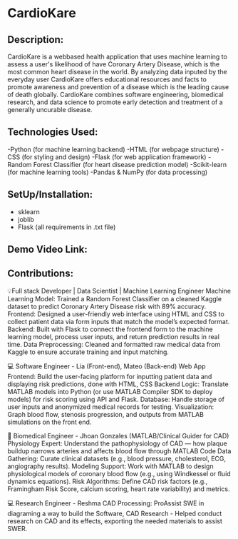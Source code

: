 # CardioKare
## Description:
CardioKare is a webbased health application that uses machine learning to assess a user's likelihood of have Coronary Artery Disease, which is the most common heart disease in the world. By analyzing data inputed by the everyday user CardioKare offers educational resources and facts to promote awareness and prevention of a disease which is the leading cause of death globally. CardioKare combines software engineering, biomedical research, and data science to promote early detection and treatment of a generally uncurable disease.

## Technologies Used:
-Python (for machine learning backend)
-HTML (for webpage structure)
-CSS (for styling and design)
-Flask (for web application framework)
-Random Forest Classifier (for heart disease prediction model)
-Scikit-learn (for machine learning tools)
-Pandas & NumPy (for data processing)

## SetUp/Installation: 
- sklearn
- joblib
- Flask
  (all requirements in .txt file)
  
## Demo Video Link: 


## Contributions: 
💡Full stack Developer | Data Scientist | Machine Learning Engineer 
Machine Learning Model: Trained a Random Forest Classifier on a cleaned Kaggle dataset to predict Coronary Artery Disease risk with 89% accuracy.
Frontend: Designed a user-friendly web interface using HTML and CSS to collect patient data via form inputs that match the model’s expected format.
Backend: Built with Flask to connect the frontend form to the machine learning model, process user inputs, and return prediction results in real time.
Data Preprocessing: Cleaned and formatted raw medical data from Kaggle to ensure accurate training and input matching.

💻 Software Engineer - Lia (Front-end), Mateo (Back-end) 
Web App Frontend: Build the user-facing platform for inputting patient data and displaying risk predictions, done with HTML, CSS
Backend Logic: Translate MATLAB models into Python (or use MATLAB Compiler SDK to deploy models) for risk scoring using API and Flask. 
Database: Handle storage of user inputs and anonymized medical records for testing.
Visualization: Graph blood flow, stenosis progression, and outputs from MATLAB simulations on the front end.

🧠 Biomedical Engineer - Jhoan Gonzales (MATLAB/Clinical Guider for CAD) 
Physiology Expert: Understand the pathophysiology of CAD — how plaque buildup narrows arteries and affects blood flow through MATLAB Code
Data Gathering: Curate clinical datasets (e.g., blood pressure, cholesterol, ECG, angiography results).
Modeling Support: Work with MATLAB to design physiological models of coronary blood flow (e.g., using Windkessel or fluid dynamics equations).
Risk Algorithms: Define CAD risk factors (e.g., Framingham Risk Score, calcium scoring, heart rate variability) and metrics.

💻 Research Engineer - Reshma
CAD Processing: ProAssist SWE in diagraming a way to build the Software, 
CAD Research - Helped conduct research on CAD and its effects, exporting the needed materials to assist SWER. 

